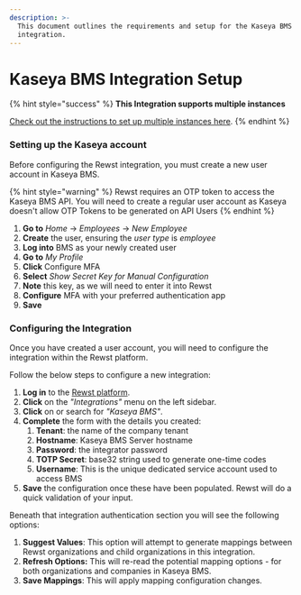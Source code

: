 ```yaml
---
description: >-
  This document outlines the requirements and setup for the Kaseya BMS
  integration.
---
```


# Kaseya BMS Integration Setup

{% hint style="success" %}
**This Integration supports multiple instances**

[Check out the instructions to set up multiple instances here](../../general/multi-instance-integration/multi-instance-integration-setup.md).
{% endhint %}

### Setting up the Kaseya  account

Before configuring the Rewst integration, you must create a new user account in Kaseya BMS.

{% hint style="warning" %}
Rewst requires an OTP token to access the Kaseya BMS API. You will need to create a regular user account as Kaseya doesn't allow OTP Tokens to be generated on API Users
{% endhint %}

1. **Go to** _Home_ -> _Employees_ -> _New Employee_
2. **Create** the user, ensuring the _user type_ is _employee_
3. **Log into** BMS as your newly created user
4. **Go to** _My Profile_
5. **Click** Configure MFA
6. **Select** _Show Secret Key for Manual Configuration_
7. **Note** this key, as we will need to enter it into Rewst
8. **Configure** MFA with your preferred authentication app
9. **Save**

### Configuring the Integration

Once you have created a user account, you will need to configure the integration within the Rewst platform.

Follow the below steps to configure a new integration:

1. **Log in** to the [Rewst platform](https://app.rewst.io/).
2. **Click** on the _"Integrations"_ menu on the left sidebar.
3. **Click** on or search for _"Kaseya BMS"_.
4. **Complete** the form with the details you created:
   1. **Tenant**: the name of the company tenant
   2. **Hostname**: Kaseya BMS Server hostname
   3. **Password**: the integrator password
   4. **TOTP Secret**: base32 string used to generate one-time codes
   5. **Username**: This is the unique dedicated service account used to access BMS
5. **Save** the configuration once these have been populated. Rewst will do a quick validation of your input.

Beneath that integration authentication section you will see the following options:

1. **Suggest Values**: This option will attempt to generate mappings between Rewst organizations and child organizations in this integration.
2. **Refresh Options:** This will re-read the potential mapping options - for both organizations and companies in Kaseya BMS.
3. **Save Mappings**: This will apply mapping configuration changes.
